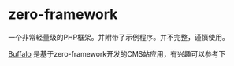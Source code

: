 # zero-framework

一个非常轻量级的PHP框架。并附带了示例程序。并不完整，谨慎使用。

[Buffalo](https://github.com/zhyea/buffalo) 是基于zero-framework开发的CMS站应用，有兴趣可以参考下
